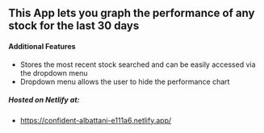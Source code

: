 ## This App lets you graph the performance of any stock for the last 30 days

#### Additional Features

- Stores the most recent stock searched and can be easily accessed via the dropdown menu
- Dropdown menu allows the user to hide the performance chart

##### Hosted on Netlify at:

- https://confident-albattani-e111a6.netlify.app/